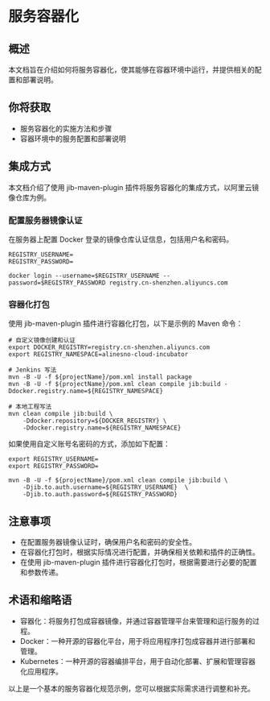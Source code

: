 # 服务容器化

## 概述

本文档旨在介绍如何将服务容器化，使其能够在容器环境中运行，并提供相关的配置和部署说明。

## 你将获取

- 服务容器化的实施方法和步骤
- 容器环境中的服务配置和部署说明

## 集成方式

本文档介绍了使用 jib-maven-plugin 插件将服务容器化的集成方式，以阿里云镜像仓库为例。

### 配置服务器镜像认证

在服务器上配置 Docker 登录的镜像仓库认证信息，包括用户名和密码。

```plaintext
REGISTRY_USERNAME=
REGISTRY_PASSWORD=

docker login --username=$REGISTRY_USERNAME --password=$REGISTRY_PASSWORD registry.cn-shenzhen.aliyuncs.com
```

### 容器化打包

使用 jib-maven-plugin 插件进行容器化打包，以下是示例的 Maven 命令：

```plaintext
# 自定义镜像创建和认证
export DOCKER_REGISTRY=registry.cn-shenzhen.aliyuncs.com
export REGISTRY_NAMESPACE=alinesno-cloud-incubator

# Jenkins 写法
mvn -B -U -f ${projectName}/pom.xml install package
mvn -B -U -f ${projectName}/pom.xml clean compile jib:build -Ddocker.registry.name=${REGISTRY_NAMESPACE}

# 本地工程写法
mvn clean compile jib:build \
	-Ddocker.repository=${DOCKER_REGISTRY} \
	-Ddocker.registry.name=${REGISTRY_NAMESPACE}
```

如果使用自定义账号名密码的方式，添加如下配置：

```plaintext
export REGISTRY_USERNAME=
export REGISTRY_PASSWORD=

mvn -B -U -f ${projectName}/pom.xml clean compile jib:build \
    -Djib.to.auth.username=${REGISTRY_USERNAME}  \
    -Djib.to.auth.password=${REGISTRY_PASSWORD}
```

## 注意事项

- 在配置服务器镜像认证时，确保用户名和密码的安全性。
- 在容器化打包时，根据实际情况进行配置，并确保相关依赖和插件的正确性。
- 在使用 jib-maven-plugin 插件进行容器化打包时，根据需要进行必要的配置和参数传递。

## 术语和缩略语

- 容器化：将服务打包成容器镜像，并通过容器管理平台来管理和运行服务的过程。
- Docker：一种开源的容器化平台，用于将应用程序打包成容器并进行部署和管理。
- Kubernetes：一种开源的容器编排平台，用于自动化部署、扩展和管理容器化应用程序。

以上是一个基本的服务容器化规范示例，您可以根据实际需求进行调整和补充。